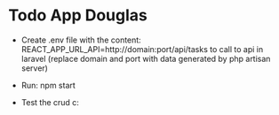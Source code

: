 # Todo App Douglas

 - Create .env file with the content: REACT_APP_URL_API=http://domain:port/api/tasks to call to api in laravel (replace domain and port with data generated by php artisan server)

 - Run: npm start
  
 - Test the crud c:
